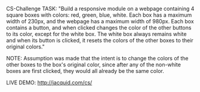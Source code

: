 CS-Challenge
TASK: "Build a responsive module on a webpage containing 4 square boxes with colors: red, green, blue, white. Each box has a maximum width of 230px, and the webpage has a maximum width of 980px. Each box contains a button, and when clicked changes the color of the other buttons to its color, except for the white box. The white box always remains white and when its button is clicked, it resets the colors of the other boxes to their original colors."

NOTE: Assumption was made that the intent is to change the colors of the other boxes to the box's original color, since after any of the non-white boxes are first clicked, they would all already be the same color.

LIVE DEMO: http://jacquid.com/cs/
